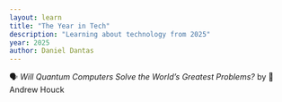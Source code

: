 ```yaml
---
layout: learn
title: "The Year in Tech"
description: "Learning about technology from 2025"
year: 2025
author: Daniel Dantas
---
```


🗣️ _Will Quantum Computers Solve the World’s Greatest Problems?_ by 🐯Andrew Houck <!-- 3/1/2025 -->
